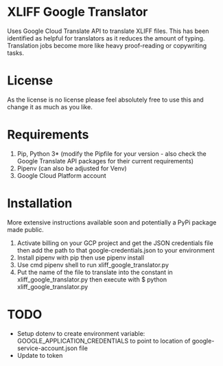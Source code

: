 # XLIFF Google Translator
Uses Google Cloud Translate API to translate XLIFF files. This has been identified as helpful for translators as it reduces the amount of typing. Translation jobs become more like heavy proof-reading or copywriting tasks.
# License
As the license is no license please feel absolutely free to use this and change it as much as you like.
# Requirements
1. Pip, Python 3* (modify the Pipfile for your version - also check the Google Translate API packages for their current requirements)
2. Pipenv (can also be adjusted for Venv)
3. Google Cloud Platform account
# Installation
More extensive instructions available soon and potentially a PyPi package made public.
1. Activate billing on your GCP project and get the JSON credentials file then add the path to that google-credentials.json to your environment
2. Install pipenv with pip then use pipenv install
3. Use cmd pipenv shell to run xliff_google_translator.py
4. Put the name of the file to translate into the constant in xliff_google_translator.py then execute with $ python xliff_google_translator.py
# TODO
- Setup dotenv to create environment variable: GOOGLE_APPLICATION_CREDENTIALS to point to location of google-service-account.json file
- Update to token
